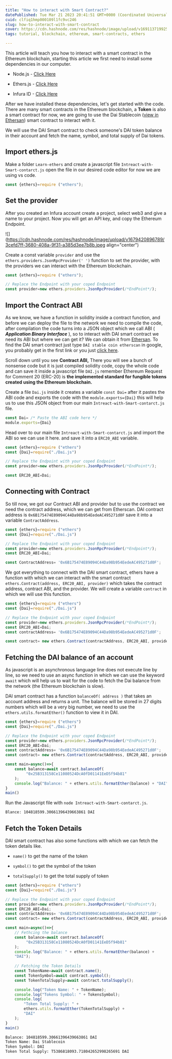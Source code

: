 ```yaml
---
title: "How to interact with Smart Contract?"
datePublished: Tue Mar 21 2023 20:41:51 GMT+0000 (Coordinated Universal Time)
cuid: clfiq1hmp000109l1fc9vc246
slug: how-to-interact-with-smart-contract
cover: https://cdn.hashnode.com/res/hashnode/image/upload/v1691137199255/7eeeb2cf-6c23-405b-915a-651bc5a1b890.jpeg
tags: tutorial, blockchain, ethereum, smart-contracts, ethers

---
```


This article will teach you how to interact with a smart contract in the Ethereum blockchain, starting this article we first need to install some dependencies in our computer.

* Node.js - [Click Here](https://nodejs.org)
    
* Ethers.js - [Click Here](https://docs.ethers.org/v5/getting-started/)
    
* Infura ID - [Click Here](https://www.infura.io)
    

After we have installed these dependencies, let's get started with the code. There are many smart contracts in the Ethereum blockchain, a **Token** is also a smart contract for now, we are going to use the Dai Stablecoin ([view in Ethersan](https://etherscan.io/token/0x6b175474e89094c44da98b954eedeac495271d0f)) smart contract to interact with it.

We will use the DAI Smart contract to check someone's DAI token balance in their account and fetch the name, symbol, and total supply of Dai tokens.

## Import ethers.js

Make a folder `Learn-ethers` and create a javascript file `Intreact-with-Smart-contarct.js` open the file in our desired code editor for now we are using vs code.

```javascript
const {ethers}=require ("ethers");
```

## Set the provider

After you created an Infura account create a project, select web3 and give a name to your project. Now you will get an API key, and copy the Ethereum Endpoint.

![](https://cdn.hashnode.com/res/hashnode/image/upload/v1679420896789/3cefd7ff-3680-408a-9f31-a385d3ee7b8b.jpeg align="center")

Create a const variable `provider` and use the `ethers.providers.JsonRpcProvider(' ')` function to set the provider, with the providers we can interact with the Ethereum blockchain.

```javascript
const {ethers}=require ("ethers");

// Replace the Endpoint with your coped Endpoint
const provider=new ethers.providers.JsonRpcProvider(/*EndPoint*/);
```

## Import the Contract ABI

As we know, we have a function in solidity inside a contract function, and before we can deploy the file to the network we need to compile the code, after compilation the code turns into a JSON object which we call ABI ( ***Application Binary Interface*** ), so to interact with DAI smart contract we need its ABI but where we can get it? We can obtain it from [Ethersan](https://etherscan.io). To find the DAI smart contract just type `DAI stable coin etherscan` in google, you probably get in the first link or you just [click here](https://etherscan.io/token/0x6b175474e89094c44da98b954eedeac495271d0f#code).

Scroll down until you see **Contract ABI,** There you will see a bunch of nonsense code but it is just compiled solidity code, copy the whole code and can save it inside a javascript file `DAI.js` remember Ethereum Request for Comment 20 (ERC-20) is **the implemented standard for fungible tokens created using the Ethereum blockchain.**

Create a file `Dai.js` inside it creates a variable `const Dai=` after it pastes the ABI code and exports the code with the `module.exports={Dai}` this will help us to use this JSON object from our main `Intreact-with-Smart-contarct.js` file.

```javascript
const Dai= /* Paste the ABI code here */
module.exports={Dai}
```

Head over to our main file `Intreact-with-Smart-contarct.js` and import the ABI so we can use it here. and save it into a `ERC20_ABI` variable.

```javascript
const {ethers}=require ("ethers")
const {Dai}=require("./Dai.js")

// Replace the Endpoint with your coped Endpoint
const provider=new ethers.providers.JsonRpcProvider(/*EndPoint*/);

const ERC20_ABI=Dai;
```

## Connecting with Contract

So till now, we got our Contract ABI and provider but to use the contract we need the contract address, which we can get from Etherscan. DAI contract address is `0x6B175474E89094C44Da98b954EedeAC495271d0F` save it into a variable `ContractAddress`.

```javascript
const {ethers}=require ("ethers")
const {Dai}=require("./Dai.js")

// Replace the Endpoint with your coped Endpoint
const provider=new ethers.providers.JsonRpcProvider(/*Endpoint*/);
const ERC20_ABI=Dai;

const ContractAddress= '0x6B175474E89094C44Da98b954EedeAC495271d0F';
```

We got everything to connect with the DAI smart contract, ethers have a function with which we can interact with the smart contract `ethers.Contract(address, ERC20_ABI, provider)` which takes the contract address, contract ABI, and the provider. We will create a variable `contract` in which we will use this function.

```javascript
const {ethers}=require ("ethers")
const {Dai}=require("./Dai.js")

// Replace the Endpoint with your coped Endpoint
const provider=new ethers.providers.JsonRpcProvider(/*EndPoint*/);
const ERC20_ABI=Dai;
const contractAddress= '0x6B175474E89094C44Da98b954EedeAC495271d0F';

const contract= new ethers.Contract(contractAddress, ERC20_ABI, provider);
```

## Fetching the DAI balance of an account

As javascript is an asynchronous language line does not execute line by line, so we need to use an async function in which we can use the keyword `await` which will help us to wait for the code to fetch the Dai balance from the network (the Ethereum blockchain is slow).

DAI smart contract has a function `balanceOf( address )` that takes an account address and returns a unit. The balance will be stored in 27 digits numbers which will be a very big number, we need to use the `ethers.utils.formatEther()` function to view it in DAI.

```javascript
const {ethers}=require ("ethers")
const {Dai}=require("./Dai.js")

// Replace the Endpoint with your coped Endpoint
const provider=new ethers.providers.JsonRpcProvider(/*EndPoint*/);
const ERC20_ABI=Dai;
const contractAddress= '0x6B175474E89094C44Da98b954EedeAC495271d0F';
const contract= new ethers.Contract(contractAddress, ERC20_ABI, provider);

const main=async()=>{
    const balance=await contract.balanceOf(
         "0x25B313158Ce11080524DcA0fD01141EeD5f94b81"
    );
    console.log("Balance: " + ethers.utils.formatEther(balance) + "DAI");
}
main()
```

Run the Javascript file with `node Intreact-with-Smart-contarct.js`.

```bash
Blance: 104818599.30661396439663861 DAI
```

## Fetch the Token Details

DAI smart contract has also some functions with which we can fetch the token details like.

* `name()` to get the name of the token
    
* `symbol()` to get the symbol of the token
    
* `totalSupply()` to get the total supply of token
    

```javascript
const {ethers}=require ("ethers")
const {Dai}=require("./Dai.js")

// Replace the Endpoint with your coped Endpoint
const provider=new ethers.providers.JsonRpcProvider(/*EndPoint*/);
const ERC20_ABI=Dai;
const contractAddress= '0x6B175474E89094C44Da98b954EedeAC495271d0F';
const contract= new ethers.Contract(contractAddress, ERC20_ABI, provider);

const main=async()=>{
    // Fethcing the balance
    const balance=await contract.balanceOf(
         "0x25B313158Ce11080524DcA0fD01141EeD5f94b81"
    );
    console.log("Balance: " + ethers.utils.formatEther(balance) +
    "DAI");
    
    // Fetching the Token Details
    const TokenName=await contract.name();
    const TokenSymbol=await contract.symbol();
    const TokenTotalSupply=await contract.totalSupply();

    console.log("Token Name: " + TokenName);
    console.log("Tokens Symbol: " + TokensSymbol);
    console.log(
        "Token Total Supply: " + 
        ethers.utils.formatEther(TokenTotalSupply) +
        "DAI"
    );
}
main()
```

```bash
Balance: 104818599.30661396439663861 DAI
Token Name: Dai Stablecoin
Token Symbol: DAI
Token Total Supply: T5386818093.718042652998265691 DAI
```